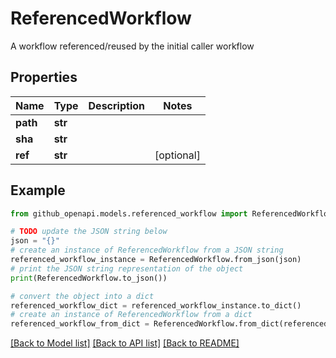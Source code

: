 # ReferencedWorkflow

A workflow referenced/reused by the initial caller workflow

## Properties

Name | Type | Description | Notes
------------ | ------------- | ------------- | -------------
**path** | **str** |  | 
**sha** | **str** |  | 
**ref** | **str** |  | [optional] 

## Example

```python
from github_openapi.models.referenced_workflow import ReferencedWorkflow

# TODO update the JSON string below
json = "{}"
# create an instance of ReferencedWorkflow from a JSON string
referenced_workflow_instance = ReferencedWorkflow.from_json(json)
# print the JSON string representation of the object
print(ReferencedWorkflow.to_json())

# convert the object into a dict
referenced_workflow_dict = referenced_workflow_instance.to_dict()
# create an instance of ReferencedWorkflow from a dict
referenced_workflow_from_dict = ReferencedWorkflow.from_dict(referenced_workflow_dict)
```
[[Back to Model list]](../README.md#documentation-for-models) [[Back to API list]](../README.md#documentation-for-api-endpoints) [[Back to README]](../README.md)


